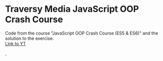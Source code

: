 
# Traversy Media JavaScript OOP Crash Course

Code from the course "JavaScript OOP Crash Course (ES5 & ES6)" and the solution to the exercise.<br>
<a href="https://www.youtube.com/watch?v=vDJpGenyHaA" target="_blank" >Link to YT</a>

¸